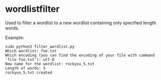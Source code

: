 # wordlistfilter
 Used to filter a wordlist to a new wordlist containing only specified length words.

Example:

```
sudo python3 filter_wordlist.py
Which wordlist: foo.txt
Which encoding (you can find the encoding of your file with command 'file foo.txt'): utf-8
New name for the wordlist: rockyou_5.txt
Length of words: 5
rockyou_5.txt created
```
